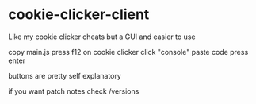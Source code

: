# cookie-clicker-client
Like my cookie clicker cheats but a GUI and easier to use

copy main.js
press f12 on cookie clicker
click "console"
paste code
press enter


buttons are pretty self explanatory

if you want patch notes check /versions
